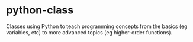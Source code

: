 # python-class
Classes using Python to teach programming concepts from the basics (eg variables, etc) to more advanced topics (eg higher-order functions).
